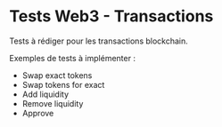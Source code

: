 # Tests Web3 - Transactions

Tests à rédiger pour les transactions blockchain.

Exemples de tests à implémenter :

- Swap exact tokens
- Swap tokens for exact
- Add liquidity
- Remove liquidity
- Approve
